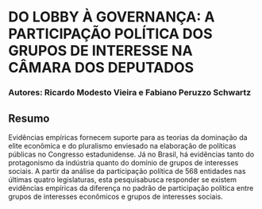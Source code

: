 # DO LOBBY À GOVERNANÇA: A PARTICIPAÇÃO POLÍTICA DOS GRUPOS DE INTERESSE NA CÂMARA DOS DEPUTADOS

### Autores: Ricardo Modesto Vieira e Fabiano Peruzzo Schwartz

## Resumo

Evidências empíricas fornecem suporte para as teorias da dominação da elite econômica e do pluralismo enviesado na elaboração de políticas públicas no Congresso estadunidense. Já no Brasil, há evidências tanto do protagonismo da indústria quanto do domínio de grupos de interesses sociais. A partir da análise da participação política de 568 entidades nas últimas quatro legislaturas, esta pesquisabusca responder se existem evidências empíricas da diferença no padrão de participação política entre grupos de interesses econômicos e grupos de interesses sociais.
